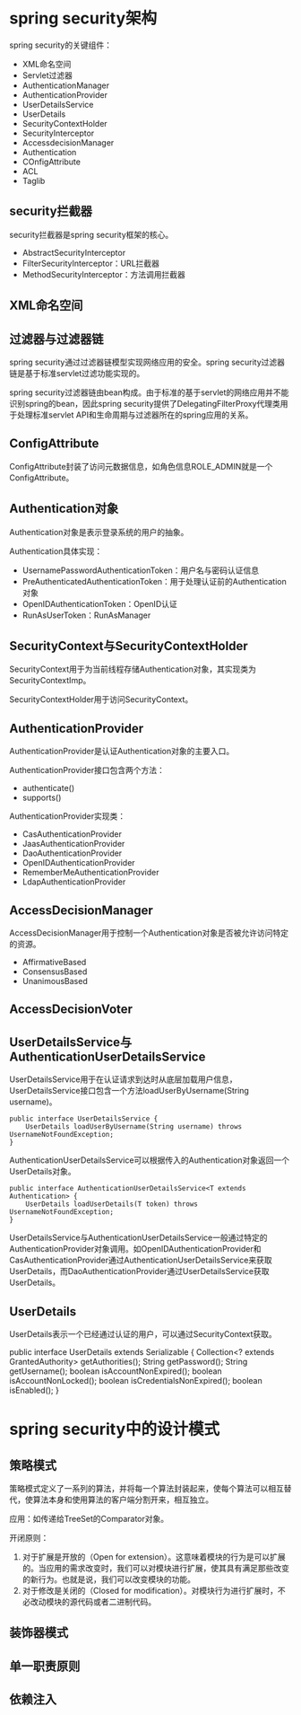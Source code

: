 # spring security架构

spring security的关键组件：

- XML命名空间
- Servlet过滤器
- AuthenticationManager
- AuthenticationProvider
- UserDetailsService
- UserDetails
- SecurityContextHolder
- SecurityInterceptor
- AccessdecisionManager
- Authentication
- COnfigAttribute
- ACL
- Taglib

## security拦截器

security拦截器是spring security框架的核心。

- AbstractSecurityInterceptor
- FilterSecurityInterceptor：URL拦截器
- MethodSecurityInterceptor：方法调用拦截器

## XML命名空间

## 过滤器与过滤器链

spring security通过过滤器链模型实现网络应用的安全。spring security过滤器链是基于标准servlet过滤功能实现的。

spring security过滤器链由bean构成。由于标准的基于servlet的网络应用并不能识别spring的bean，因此spring security提供了DelegatingFilterProxy代理类用于处理标准servlet API和生命周期与过滤器所在的spring应用的关系。

## ConfigAttribute

ConfigAttribute封装了访问元数据信息，如角色信息ROLE_ADMIN就是一个ConfigAttribute。

## Authentication对象

Authentication对象是表示登录系统的用户的抽象。

Authentication具体实现：
- UsernamePasswordAuthenticationToken：用户名与密码认证信息
- PreAuthenticatedAuthenticationToken：用于处理认证前的Authentication对象
- OpenIDAuthenticationToken：OpenID认证
- RunAsUserToken：RunAsManager

## SecurityContext与SecurityContextHolder

SecurityContext用于为当前线程存储Authentication对象，其实现类为SecurityContextImp。

SecurityContextHolder用于访问SecurityContext。

## AuthenticationProvider

AuthenticationProvider是认证Authentication对象的主要入口。

AuthenticationProvider接口包含两个方法：
- authenticate()
- supports()

AuthenticationProvider实现类：
- CasAuthenticationProvider
- JaasAuthenticationProvider
- DaoAuthenticationProvider
- OpenIDAuthenticationProvider
- RememberMeAuthenticationProvider
- LdapAuthenticationProvider

## AccessDecisionManager

AccessDecisionManager用于控制一个Authentication对象是否被允许访问特定的资源。

- AffirmativeBased
- ConsensusBased
- UnanimousBased

## AccessDecisionVoter

## UserDetailsService与AuthenticationUserDetailsService

UserDetailsService用于在认证请求到达时从底层加载用户信息，UserDetailsService接口包含一个方法loadUserByUsername(String username)。

	public interface UserDetailsService {
		UserDetails loadUserByUsername(String username) throws UsernameNotFoundException;
	}

AuthenticationUserDetailsService可以根据传入的Authentication对象返回一个UserDetails对象。

	public interface AuthenticationUserDetailsService<T extends Authentication> {
		UserDetails loadUserDetails(T token) throws UsernameNotFoundException;
	}


UserDetailsService与AuthenticationUserDetailsService一般通过特定的AuthenticationProvider对象调用。如OpenIDAuthenticationProvider和CasAuthenticationProvider通过AuthenticationUserDetailsService来获取UserDetails，而DaoAuthenticationProvider通过UserDetailsService获取UserDetails。

## UserDetails

UserDetails表示一个已经通过认证的用户，可以通过SecurityContext获取。

public interface UserDetails extends Serializable {
	Collection<? extends GrantedAuthority> getAuthorities();
	String getPassword();
	String getUsername();
	boolean isAccountNonExpired();
	boolean isAccountNonLocked();
	boolean isCredentialsNonExpired();
	boolean isEnabled();
}

# spring security中的设计模式

## 策略模式

策略模式定义了一系列的算法，并将每一个算法封装起来，使每个算法可以相互替代，使算法本身和使用算法的客户端分割开来，相互独立。

应用：如传递给TreeSet的Comparator对象。

开闭原则：
1. 对于扩展是开放的（Open for extension）。这意味着模块的行为是可以扩展的。当应用的需求改变时，我们可以对模块进行扩展，使其具有满足那些改变的新行为。也就是说，我们可以改变模块的功能。
2. 对于修改是关闭的（Closed for modification）。对模块行为进行扩展时，不必改动模块的源代码或者二进制代码。

## 装饰器模式

## 单一职责原则

## 依赖注入